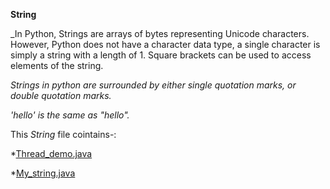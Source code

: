  **String**
 
 
 _In Python, Strings are arrays of bytes representing Unicode characters. However, Python does not have a character data type, a single character is simply a string with a length of 1. Square brackets can be used to access elements of the string.

 _Strings in python are surrounded by either single quotation marks, or double quotation marks._

_'hello' is the same as "hello"._
 
 This _String_ file cointains-: 
 
   *[Thread_demo.java](https://github.com/sanskritilakhmani/String/blob/master/Thread_demo.java)

   *[My_string.java](https://github.com/sanskritilakhmani/String/blob/master/My_string.java)
